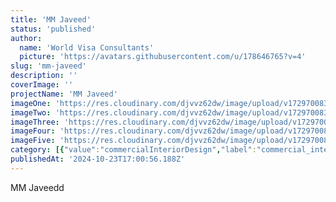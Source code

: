 ```yaml
---
title: 'MM Javeed'
status: 'published'
author:
  name: 'World Visa Consultants'
  picture: 'https://avatars.githubusercontent.com/u/178646765?v=4'
slug: 'mm-javeed'
description: ''
coverImage: ''
projectName: 'MM Javeed'
imageOne: 'https://res.cloudinary.com/djvvz62dw/image/upload/v1729700839/greywall/projects/MM%20Javeed/1-6719238d4b9a0_ywrvgs.webp'
imageTwo: 'https://res.cloudinary.com/djvvz62dw/image/upload/v1729700838/greywall/projects/MM%20Javeed/1a-6719238d79b1a_cgdd04.webp'
imageThree: 'https://res.cloudinary.com/djvvz62dw/image/upload/v1729700837/greywall/projects/MM%20Javeed/3b-67192394ac702_no1glu.webp'
imageFour: 'https://res.cloudinary.com/djvvz62dw/image/upload/v1729700836/greywall/projects/MM%20Javeed/3c-67192394acf23_e7offg.webp'
imageFive: 'https://res.cloudinary.com/djvvz62dw/image/upload/v1729700840/greywall/projects/MM%20Javeed/3d-671923987dfbb_alkvzb.webp'
category: [{"value":"commercialInteriorDesign","label":"commercial_interior_design"}]
publishedAt: '2024-10-23T17:00:56.188Z'
---
```


MM Javeedd